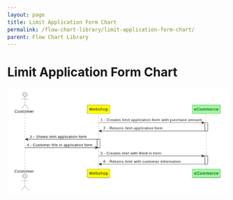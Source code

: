 ```yaml
---
layout: page
title: Limit Application Form Chart
permalink: /flow-chart-library/limit-application-form-chart/
parent: Flow Chart Library
---
```



# Limit Application Form Chart 

  
![](../../attachments/1475254/128286749.png)
  
